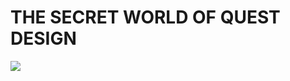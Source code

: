 # THE SECRET WORLD OF QUEST DESIGN 
![](https://media.contentapi.ea.com/content/dam/gin/images/2017/01/the-secret-world-key-art.jpg.adapt.crop191x100.628p.jpg)
